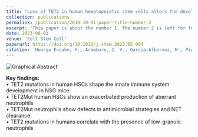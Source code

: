 ```yaml
---
title: "Loss of TET2 in human hematopoietic stem cells alters the development and function of neutrophils"
collection: publications
permalink: /publication/2010-10-01-paper-title-number-2
excerpt: 'This paper is about the number 1. The number 2 is left for future work.'
date: 2023-06-01
venue: 'Cell Stem Cell'
paperurl: https://doi.org/10.1016/j.stem.2023.05.004
citation: 'Huerga Encabo, H., Aramburu, I. V., Garcia-Albornoz, M., Piganeau, M., Wood, H., Song, A., Ferrelli, A., Sharma, A., Minutti, C. M., Domart, M. C., Papazoglou, D., Gurashi, K., Llorian Sopena, M., Goldstone, R., Fallesen, T., Wang, Q., Ariza-McNaughton, L., Wiseman, D. H., Batta, K., Gupta, R., … Bonnet, D. (2023). Loss of TET2 in human hematopoietic stem cells alters the development and function of neutrophils. Cell stem cell, 30(6), 781–799.e9.'
---
```


<div class="publication-image">
  <img src="/images/publications/2023_HuergaEncabo.jpg" alt="Graphical Abstract">
  <p class="caption">
    <strong>Key findings:</strong><br/>
    • TET2 mutations in human HSCs shape the innate immune system development in NSG mice<br/>
    • TET2Mut human HSCs show an exacerbated production of aberrant neutrophils<br/>
    • TET2Mut neutrophils show defects in antimicrobial strategies and NET clearance<br/>
    • TET2 mutations in humans correlate with the presence of low-granule neutrophils
  </p>
</div> 